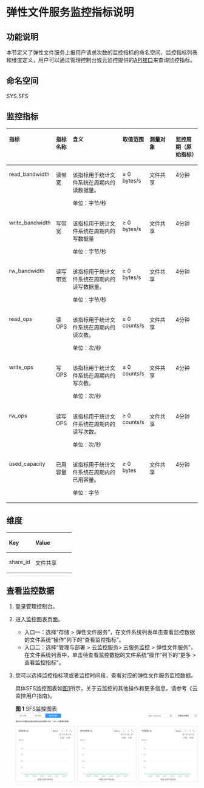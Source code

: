 # 弹性文件服务监控指标说明<a name="sfs_01_0047"></a>

## 功能说明<a name="section48080847153328"></a>

本节定义了弹性文件服务上报用户请求次数的监控指标的命名空间，监控指标列表和维度定义，用户可以通过管理控制台或云监控提供的[API接口](https://support.huaweicloud.com/api-ces/zh-cn_topic_0171212514.html)来查询监控指标。

## 命名空间<a name="section20110798153328"></a>

SYS.SFS

## 监控指标<a name="section31039493153328"></a>

<a name="table31171041153328"></a>
<table><thead align="left"><tr id="row42397114153328"><th class="cellrowborder" valign="top" width="14.150000000000002%" id="mcps1.1.7.1.1"><p id="p11614228153328"><a name="p11614228153328"></a><a name="p11614228153328"></a>指标</p>
</th>
<th class="cellrowborder" valign="top" width="8.890000000000002%" id="mcps1.1.7.1.2"><p id="p1228402153328"><a name="p1228402153328"></a><a name="p1228402153328"></a>指标名称</p>
</th>
<th class="cellrowborder" valign="top" width="33.480000000000004%" id="mcps1.1.7.1.3"><p id="p32391741153328"><a name="p32391741153328"></a><a name="p32391741153328"></a>含义</p>
</th>
<th class="cellrowborder" valign="top" width="11.600000000000001%" id="mcps1.1.7.1.4"><p id="p6485340153328"><a name="p6485340153328"></a><a name="p6485340153328"></a>取值范围</p>
</th>
<th class="cellrowborder" valign="top" width="17.090000000000003%" id="mcps1.1.7.1.5"><p id="p58103874155224"><a name="p58103874155224"></a><a name="p58103874155224"></a>测量对象</p>
</th>
<th class="cellrowborder" valign="top" width="14.790000000000003%" id="mcps1.1.7.1.6"><p id="p579105321217"><a name="p579105321217"></a><a name="p579105321217"></a>监控周期（原始指标）</p>
</th>
</tr>
</thead>
<tbody><tr id="row3298232153328"><td class="cellrowborder" valign="top" width="14.150000000000002%" headers="mcps1.1.7.1.1 "><p id="p42751914173912"><a name="p42751914173912"></a><a name="p42751914173912"></a>read_bandwidth</p>
</td>
<td class="cellrowborder" valign="top" width="8.890000000000002%" headers="mcps1.1.7.1.2 "><p id="p1227531423917"><a name="p1227531423917"></a><a name="p1227531423917"></a>读带宽</p>
</td>
<td class="cellrowborder" valign="top" width="33.480000000000004%" headers="mcps1.1.7.1.3 "><p id="p15275514113912"><a name="p15275514113912"></a><a name="p15275514113912"></a>该指标用于统计文件系统在周期内的读数据量。</p>
<p id="p192563149569"><a name="p192563149569"></a><a name="p192563149569"></a>单位：字节/秒</p>
</td>
<td class="cellrowborder" valign="top" width="11.600000000000001%" headers="mcps1.1.7.1.4 "><p id="p9072094155224"><a name="p9072094155224"></a><a name="p9072094155224"></a>≥ 0 bytes/s</p>
</td>
<td class="cellrowborder" valign="top" width="17.090000000000003%" headers="mcps1.1.7.1.5 "><p id="p63750977155224"><a name="p63750977155224"></a><a name="p63750977155224"></a>文件共享</p>
</td>
<td class="cellrowborder" valign="top" width="14.790000000000003%" headers="mcps1.1.7.1.6 "><p id="p20801153101219"><a name="p20801153101219"></a><a name="p20801153101219"></a>4分钟</p>
</td>
</tr>
<tr id="row21884471153328"><td class="cellrowborder" valign="top" width="14.150000000000002%" headers="mcps1.1.7.1.1 "><p id="p1527512146393"><a name="p1527512146393"></a><a name="p1527512146393"></a>write_bandwidth</p>
</td>
<td class="cellrowborder" valign="top" width="8.890000000000002%" headers="mcps1.1.7.1.2 "><p id="p0275161413911"><a name="p0275161413911"></a><a name="p0275161413911"></a>写带宽</p>
</td>
<td class="cellrowborder" valign="top" width="33.480000000000004%" headers="mcps1.1.7.1.3 "><p id="p527691413398"><a name="p527691413398"></a><a name="p527691413398"></a>该指标用于统计文件系统在周期内的写数据量</p>
<p id="p267311455718"><a name="p267311455718"></a><a name="p267311455718"></a>单位：字节/秒</p>
</td>
<td class="cellrowborder" valign="top" width="11.600000000000001%" headers="mcps1.1.7.1.4 "><p id="p05381407578"><a name="p05381407578"></a><a name="p05381407578"></a>≥ 0 bytes/s</p>
</td>
<td class="cellrowborder" valign="top" width="17.090000000000003%" headers="mcps1.1.7.1.5 "><p id="p34127948155224"><a name="p34127948155224"></a><a name="p34127948155224"></a>文件共享</p>
</td>
<td class="cellrowborder" valign="top" width="14.790000000000003%" headers="mcps1.1.7.1.6 "><p id="zh-cn_topic_0015479905_p1298695092517"><a name="zh-cn_topic_0015479905_p1298695092517"></a><a name="zh-cn_topic_0015479905_p1298695092517"></a>4分钟</p>
</td>
</tr>
<tr id="row58957821154029"><td class="cellrowborder" valign="top" width="14.150000000000002%" headers="mcps1.1.7.1.1 "><p id="p32761214133911"><a name="p32761214133911"></a><a name="p32761214133911"></a>rw_bandwidth</p>
</td>
<td class="cellrowborder" valign="top" width="8.890000000000002%" headers="mcps1.1.7.1.2 "><p id="p7276614173915"><a name="p7276614173915"></a><a name="p7276614173915"></a>读写带宽</p>
</td>
<td class="cellrowborder" valign="top" width="33.480000000000004%" headers="mcps1.1.7.1.3 "><p id="p162085814429"><a name="p162085814429"></a><a name="p162085814429"></a>该指标用于统计文件系统在周期内的读写数据量。</p>
<p id="p127232169573"><a name="p127232169573"></a><a name="p127232169573"></a>单位：字节/秒</p>
</td>
<td class="cellrowborder" valign="top" width="11.600000000000001%" headers="mcps1.1.7.1.4 "><p id="p8260756155224"><a name="p8260756155224"></a><a name="p8260756155224"></a>≥ 0 bytes/s</p>
</td>
<td class="cellrowborder" valign="top" width="17.090000000000003%" headers="mcps1.1.7.1.5 "><p id="p65141501155224"><a name="p65141501155224"></a><a name="p65141501155224"></a>文件共享</p>
</td>
<td class="cellrowborder" valign="top" width="14.790000000000003%" headers="mcps1.1.7.1.6 "><p id="zh-cn_topic_0015479905_p4986155018257"><a name="zh-cn_topic_0015479905_p4986155018257"></a><a name="zh-cn_topic_0015479905_p4986155018257"></a>4分钟</p>
</td>
</tr>
<tr id="row144314183017"><td class="cellrowborder" valign="top" width="14.150000000000002%" headers="mcps1.1.7.1.1 "><p id="p191794412012"><a name="p191794412012"></a><a name="p191794412012"></a>read_ops</p>
</td>
<td class="cellrowborder" valign="top" width="8.890000000000002%" headers="mcps1.1.7.1.2 "><p id="p71211445018"><a name="p71211445018"></a><a name="p71211445018"></a>读OPS</p>
</td>
<td class="cellrowborder" valign="top" width="33.480000000000004%" headers="mcps1.1.7.1.3 "><p id="p42844700"><a name="p42844700"></a><a name="p42844700"></a>该指标用于统计文件系统在周期内的读次数。</p>
<p id="p19317334214"><a name="p19317334214"></a><a name="p19317334214"></a>单位：次/秒</p>
</td>
<td class="cellrowborder" valign="top" width="11.600000000000001%" headers="mcps1.1.7.1.4 "><p id="p29861434018"><a name="p29861434018"></a><a name="p29861434018"></a>≥ 0 counts/s</p>
</td>
<td class="cellrowborder" valign="top" width="17.090000000000003%" headers="mcps1.1.7.1.5 "><p id="p10986623532"><a name="p10986623532"></a><a name="p10986623532"></a>文件共享</p>
</td>
<td class="cellrowborder" valign="top" width="14.790000000000003%" headers="mcps1.1.7.1.6 "><p id="zh-cn_topic_0015479905_p6978532474"><a name="zh-cn_topic_0015479905_p6978532474"></a><a name="zh-cn_topic_0015479905_p6978532474"></a>4分钟</p>
</td>
</tr>
<tr id="row1437110301405"><td class="cellrowborder" valign="top" width="14.150000000000002%" headers="mcps1.1.7.1.1 "><p id="p173718301017"><a name="p173718301017"></a><a name="p173718301017"></a>write_ops</p>
</td>
<td class="cellrowborder" valign="top" width="8.890000000000002%" headers="mcps1.1.7.1.2 "><p id="p1837116304014"><a name="p1837116304014"></a><a name="p1837116304014"></a>写OPS</p>
</td>
<td class="cellrowborder" valign="top" width="33.480000000000004%" headers="mcps1.1.7.1.3 "><p id="p93714301010"><a name="p93714301010"></a><a name="p93714301010"></a>该指标用于统计文件系统在周期内的写次数。</p>
<p id="p55110426215"><a name="p55110426215"></a><a name="p55110426215"></a>单位：次/秒</p>
</td>
<td class="cellrowborder" valign="top" width="11.600000000000001%" headers="mcps1.1.7.1.4 "><p id="p145330439614"><a name="p145330439614"></a><a name="p145330439614"></a>≥ 0 counts/s</p>
</td>
<td class="cellrowborder" valign="top" width="17.090000000000003%" headers="mcps1.1.7.1.5 "><p id="p169871423038"><a name="p169871423038"></a><a name="p169871423038"></a>文件共享</p>
</td>
<td class="cellrowborder" valign="top" width="14.790000000000003%" headers="mcps1.1.7.1.6 "><p id="zh-cn_topic_0015479905_p164315331370"><a name="zh-cn_topic_0015479905_p164315331370"></a><a name="zh-cn_topic_0015479905_p164315331370"></a>4分钟</p>
</td>
</tr>
<tr id="row68191277020"><td class="cellrowborder" valign="top" width="14.150000000000002%" headers="mcps1.1.7.1.1 "><p id="p15819172713016"><a name="p15819172713016"></a><a name="p15819172713016"></a>rw_ops</p>
</td>
<td class="cellrowborder" valign="top" width="8.890000000000002%" headers="mcps1.1.7.1.2 "><p id="p128193277013"><a name="p128193277013"></a><a name="p128193277013"></a>读写OPS</p>
</td>
<td class="cellrowborder" valign="top" width="33.480000000000004%" headers="mcps1.1.7.1.3 "><p id="p1681915276017"><a name="p1681915276017"></a><a name="p1681915276017"></a>该指标用于统计文件系统在周期内的读写次数。</p>
<p id="p145661544728"><a name="p145661544728"></a><a name="p145661544728"></a>单位：次/秒</p>
</td>
<td class="cellrowborder" valign="top" width="11.600000000000001%" headers="mcps1.1.7.1.4 "><p id="p46657452614"><a name="p46657452614"></a><a name="p46657452614"></a>≥ 0 counts/s</p>
</td>
<td class="cellrowborder" valign="top" width="17.090000000000003%" headers="mcps1.1.7.1.5 "><p id="p11988823131"><a name="p11988823131"></a><a name="p11988823131"></a>文件共享</p>
</td>
<td class="cellrowborder" valign="top" width="14.790000000000003%" headers="mcps1.1.7.1.6 "><p id="zh-cn_topic_0015479905_p1810443310716"><a name="zh-cn_topic_0015479905_p1810443310716"></a><a name="zh-cn_topic_0015479905_p1810443310716"></a>4分钟</p>
</td>
</tr>
<tr id="row65779351003"><td class="cellrowborder" valign="top" width="14.150000000000002%" headers="mcps1.1.7.1.1 "><p id="p1353511351301"><a name="p1353511351301"></a><a name="p1353511351301"></a>used_capacity</p>
</td>
<td class="cellrowborder" valign="top" width="8.890000000000002%" headers="mcps1.1.7.1.2 "><p id="p15356351708"><a name="p15356351708"></a><a name="p15356351708"></a>已用容量</p>
</td>
<td class="cellrowborder" valign="top" width="33.480000000000004%" headers="mcps1.1.7.1.3 "><p id="p125361351017"><a name="p125361351017"></a><a name="p125361351017"></a>该指标用于统计文件系统在周期内的已用容量。</p>
<p id="p46311646521"><a name="p46311646521"></a><a name="p46311646521"></a>单位：字节</p>
</td>
<td class="cellrowborder" valign="top" width="11.600000000000001%" headers="mcps1.1.7.1.4 "><p id="p65391249314"><a name="p65391249314"></a><a name="p65391249314"></a>≥ 0 bytes</p>
</td>
<td class="cellrowborder" valign="top" width="17.090000000000003%" headers="mcps1.1.7.1.5 "><p id="p55391835905"><a name="p55391835905"></a><a name="p55391835905"></a>文件共享</p>
</td>
<td class="cellrowborder" valign="top" width="14.790000000000003%" headers="mcps1.1.7.1.6 "><p id="zh-cn_topic_0015479905_p5561131614716"><a name="zh-cn_topic_0015479905_p5561131614716"></a><a name="zh-cn_topic_0015479905_p5561131614716"></a>4分钟</p>
</td>
</tr>
</tbody>
</table>

## 维度<a name="section43930857153328"></a>

<a name="table1629697153328"></a>
<table><thead align="left"><tr id="row64993686153328"><th class="cellrowborder" valign="top" width="40.400000000000006%" id="mcps1.1.3.1.1"><p id="p29997214153328"><a name="p29997214153328"></a><a name="p29997214153328"></a>Key</p>
</th>
<th class="cellrowborder" valign="top" width="59.599999999999994%" id="mcps1.1.3.1.2"><p id="p13855283153328"><a name="p13855283153328"></a><a name="p13855283153328"></a>Value</p>
</th>
</tr>
</thead>
<tbody><tr id="row48536124153328"><td class="cellrowborder" valign="top" width="40.400000000000006%" headers="mcps1.1.3.1.1 "><p id="p1344191314404"><a name="p1344191314404"></a><a name="p1344191314404"></a>share_id</p>
</td>
<td class="cellrowborder" valign="top" width="59.599999999999994%" headers="mcps1.1.3.1.2 "><p id="p4441121324012"><a name="p4441121324012"></a><a name="p4441121324012"></a>文件共享</p>
</td>
</tr>
</tbody>
</table>

## 查看监控数据<a name="section893454153710"></a>

1.  登录管理控制台。
2.  进入监控图表页面。
    -   入口一：选择“存储 \> 弹性文件服务”，在文件系统列表单击查看监控数据的文件系统“操作”列下的“查看监控指标”。
    -   入口二：选择“管理与部署 \> 云监控服务\> 云服务监控 \> 弹性文件服务”，在文件系统列表中，单击待查看监控数据的文件系统“操作”列下的“更多 \> 查看监控指标”。

3.  您可以选择监控指标项或者监控时间段，查看对应的弹性文件服务监控数据。

    具体SFS监控图表如[图1](#fig54609244195032)所示，关于云监控的其他操作和更多信息，请参考《云监控用户指南》。

    **图 1**  SFS监控图表<a name="fig54609244195032"></a>  
    ![](figures/SFS监控图表.png "SFS监控图表")


